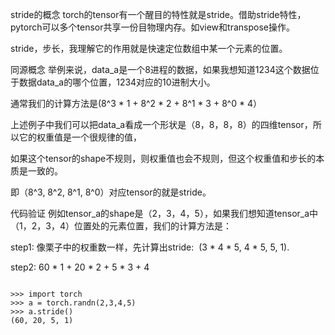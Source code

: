 stride的概念
torch的tensor有一个醒目的特性就是stride。借助stride特性，pytorch可以多个tensor共享一份目物理内存。如view和transpose操作。



stride，步长，我理解它的作用就是快速定位数组中某一个元素的位置。

同源概念
举例来说，data_a是一个8进程的数据，如果我想知道1234这个数据位于数据data_a的哪个位置，1234对应的10进制大小。

通常我们的计算方法是(8^3 * 1 + 8^2 * 2 + 8^1 * 3 + 8^0 * 4）

上述例子中我们可以把data_a看成一个形状是（8，8，8，8）的四维tensor，所以它的权重值是一个很规律的值，

如果这个tensor的shape不规则，则权重值也会不规则，但这个权重值和步长的本质是一致的。

即（8^3, 8^2, 8^1, 8^0）对应tensor的就是stride。

代码验证
例如tensor_a的shape是（2，3，4，5），如果我们想知道tensor_a中（1，2，3，4）位置处的元素位置，我们的计算方法是：

step1: 像栗子中的权重数一样，先计算出stride:  (3 * 4 * 5, 4 * 5, 5, 1).

step2: 60 * 1 + 20 * 2 + 5 * 3 + 4

```

>>> import torch
>>> a = torch.randn(2,3,4,5)
>>> a.stride()
(60, 20, 5, 1)
```
